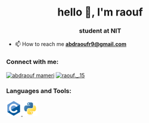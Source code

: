 <h1 align="center">hello 👋, I'm raouf</h1>
<h3 align="center">student at NIT</h3>

- 📫 How to reach me **abdraoufr9@gmail.com**

<h3 align="left">Connect with me:</h3>
<p align="left">
<a href="https://fb.com/abdraouf mameri" target="blank"><img align="center" src="https://raw.githubusercontent.com/rahuldkjain/github-profile-readme-generator/master/src/images/icons/Social/facebook.svg" alt="abdraouf mameri" height="30" width="40" /></a>
<a href="https://instagram.com/raouf._.15" target="blank"><img align="center" src="https://raw.githubusercontent.com/rahuldkjain/github-profile-readme-generator/master/src/images/icons/Social/instagram.svg" alt="raouf._.15" height="30" width="40" /></a>
</p>

<h3 align="left">Languages and Tools:</h3>
<p align="left"> <a href="https://www.cprogramming.com/" target="_blank" rel="noreferrer"> <img src="https://raw.githubusercontent.com/devicons/devicon/master/icons/c/c-original.svg" alt="c" width="40" height="40"/> </a> <a href="https://www.python.org" target="_blank" rel="noreferrer"> <img src="https://raw.githubusercontent.com/devicons/devicon/master/icons/python/python-original.svg" alt="python" width="40" height="40"/> </a> </p>

